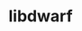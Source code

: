 ---
title: "libdwarf"
layout: cache
categories: [package, develop]
meta: {"versions": ["20180129"], "compilers": ["gcc@=11.1.0", "gcc@=11.3.0", "gcc@=7.5.0"], "oss": ["ubuntu18.04", "ubuntu20.04", "ubuntu22.04"], "platforms": ["linux"], "targets": ["ppc64le", "x86_64", "x86_64_v3"], "stacks": ["e4s", "e4s-power", "root", "tutorial"], "num_specs": 26, "num_specs_by_stack": {"tutorial": 18, "root": 26, "e4s-power": 4, "e4s": 4}}
spec_details: [{"hash": "lalge6goerhnyipkwk3xqchwf7ttdzxw", "compiler": "gcc@=7.5.0", "versions": ["20180129"], "os": "ubuntu18.04", "platform": "linux", "target": "x86_64", "variants": [], "stacks": ["tutorial", "root"], "size": "-", "tarball": "https://binaries.spack.io/develop/build_cache/linux-ubuntu18.04-x86_64/gcc-7.5.0/libdwarf-20180129/linux-ubuntu18.04-x86_64-gcc-7.5.0-libdwarf-20180129-lalge6goerhnyipkwk3xqchwf7ttdzxw.spack"}, {"hash": "5msui4bs7ogn762ilude2vg3gq64bpao", "compiler": "gcc@=7.5.0", "versions": ["20180129"], "os": "ubuntu18.04", "platform": "linux", "target": "x86_64", "variants": [], "stacks": ["tutorial", "root"], "size": "-", "tarball": "https://binaries.spack.io/develop/build_cache/linux-ubuntu18.04-x86_64/gcc-7.5.0/libdwarf-20180129/linux-ubuntu18.04-x86_64-gcc-7.5.0-libdwarf-20180129-5msui4bs7ogn762ilude2vg3gq64bpao.spack"}, {"hash": "gbtnej5c54ds4npjkziwbcrfsyk632sp", "compiler": "gcc@=7.5.0", "versions": ["20180129"], "os": "ubuntu18.04", "platform": "linux", "target": "x86_64", "variants": [], "stacks": ["tutorial", "root"], "size": "-", "tarball": "https://binaries.spack.io/develop/build_cache/linux-ubuntu18.04-x86_64/gcc-7.5.0/libdwarf-20180129/linux-ubuntu18.04-x86_64-gcc-7.5.0-libdwarf-20180129-gbtnej5c54ds4npjkziwbcrfsyk632sp.spack"}, {"hash": "iv6tvhhm37lx4tuphnf5uao6jftfxlbh", "compiler": "gcc@=7.5.0", "versions": ["20180129"], "os": "ubuntu18.04", "platform": "linux", "target": "x86_64", "variants": [], "stacks": ["tutorial", "root"], "size": "-", "tarball": "https://binaries.spack.io/develop/build_cache/linux-ubuntu18.04-x86_64/gcc-7.5.0/libdwarf-20180129/linux-ubuntu18.04-x86_64-gcc-7.5.0-libdwarf-20180129-iv6tvhhm37lx4tuphnf5uao6jftfxlbh.spack"}, {"hash": "a2ir2mmghz23mie2auyknxxs3he42xkf", "compiler": "gcc@=7.5.0", "versions": ["20180129"], "os": "ubuntu18.04", "platform": "linux", "target": "x86_64", "variants": ["build_system=generic"], "stacks": ["tutorial", "root"], "size": "-", "tarball": "https://binaries.spack.io/develop/build_cache/linux-ubuntu18.04-x86_64/gcc-7.5.0/libdwarf-20180129/linux-ubuntu18.04-x86_64-gcc-7.5.0-libdwarf-20180129-a2ir2mmghz23mie2auyknxxs3he42xkf.spack"}, {"hash": "uvpxoz4erpzveivjgvthw6xfhp5v6szz", "compiler": "gcc@=7.5.0", "versions": ["20180129"], "os": "ubuntu18.04", "platform": "linux", "target": "x86_64", "variants": ["build_system=generic"], "stacks": ["tutorial", "root"], "size": "-", "tarball": "https://binaries.spack.io/develop/build_cache/linux-ubuntu18.04-x86_64/gcc-7.5.0/libdwarf-20180129/linux-ubuntu18.04-x86_64-gcc-7.5.0-libdwarf-20180129-uvpxoz4erpzveivjgvthw6xfhp5v6szz.spack"}, {"hash": "vf6h3tavenrltic7eadq6ewxy47smczz", "compiler": "gcc@=7.5.0", "versions": ["20180129"], "os": "ubuntu18.04", "platform": "linux", "target": "x86_64", "variants": [], "stacks": ["tutorial", "root"], "size": "-", "tarball": "https://binaries.spack.io/develop/build_cache/linux-ubuntu18.04-x86_64/gcc-7.5.0/libdwarf-20180129/linux-ubuntu18.04-x86_64-gcc-7.5.0-libdwarf-20180129-vf6h3tavenrltic7eadq6ewxy47smczz.spack"}, {"hash": "7jcu22tccw43f33cnkdfz4r5uk74hqd6", "compiler": "gcc@=7.5.0", "versions": ["20180129"], "os": "ubuntu18.04", "platform": "linux", "target": "x86_64", "variants": [], "stacks": ["tutorial", "root"], "size": "-", "tarball": "https://binaries.spack.io/develop/build_cache/linux-ubuntu18.04-x86_64/gcc-7.5.0/libdwarf-20180129/linux-ubuntu18.04-x86_64-gcc-7.5.0-libdwarf-20180129-7jcu22tccw43f33cnkdfz4r5uk74hqd6.spack"}, {"hash": "2v4jifv6gijktb7a4txtsrdwhnijf5hw", "compiler": "gcc@=7.5.0", "versions": ["20180129"], "os": "ubuntu18.04", "platform": "linux", "target": "x86_64", "variants": [], "stacks": ["tutorial", "root"], "size": "-", "tarball": "https://binaries.spack.io/develop/build_cache/linux-ubuntu18.04-x86_64/gcc-7.5.0/libdwarf-20180129/linux-ubuntu18.04-x86_64-gcc-7.5.0-libdwarf-20180129-2v4jifv6gijktb7a4txtsrdwhnijf5hw.spack"}, {"hash": "wrcbmlrwb4bybrflzbewhrvhkpjvaxfg", "compiler": "gcc@=7.5.0", "versions": ["20180129"], "os": "ubuntu18.04", "platform": "linux", "target": "x86_64", "variants": [], "stacks": ["tutorial", "root"], "size": "-", "tarball": "https://binaries.spack.io/develop/build_cache/linux-ubuntu18.04-x86_64/gcc-7.5.0/libdwarf-20180129/linux-ubuntu18.04-x86_64-gcc-7.5.0-libdwarf-20180129-wrcbmlrwb4bybrflzbewhrvhkpjvaxfg.spack"}, {"hash": "pbvttjylluikcs4guxgbxczwnonh4eer", "compiler": "gcc@=7.5.0", "versions": ["20180129"], "os": "ubuntu18.04", "platform": "linux", "target": "x86_64", "variants": [], "stacks": ["tutorial", "root"], "size": "-", "tarball": "https://binaries.spack.io/develop/build_cache/linux-ubuntu18.04-x86_64/gcc-7.5.0/libdwarf-20180129/linux-ubuntu18.04-x86_64-gcc-7.5.0-libdwarf-20180129-pbvttjylluikcs4guxgbxczwnonh4eer.spack"}, {"hash": "4mzquolrdcvd566adq3xy4v4sccafsvx", "compiler": "gcc@=7.5.0", "versions": ["20180129"], "os": "ubuntu18.04", "platform": "linux", "target": "x86_64_v3", "variants": ["build_system=generic"], "stacks": ["tutorial", "root"], "size": "-", "tarball": "https://binaries.spack.io/develop/build_cache/linux-ubuntu18.04-x86_64_v3/gcc-7.5.0/libdwarf-20180129/linux-ubuntu18.04-x86_64_v3-gcc-7.5.0-libdwarf-20180129-4mzquolrdcvd566adq3xy4v4sccafsvx.spack"}, {"hash": "i7rgt3zgqvlrjnk463f3hws3spsvhbla", "compiler": "gcc@=7.5.0", "versions": ["20180129"], "os": "ubuntu18.04", "platform": "linux", "target": "x86_64_v3", "variants": ["build_system=generic"], "stacks": ["tutorial", "root"], "size": "-", "tarball": "https://binaries.spack.io/develop/build_cache/linux-ubuntu18.04-x86_64_v3/gcc-7.5.0/libdwarf-20180129/linux-ubuntu18.04-x86_64_v3-gcc-7.5.0-libdwarf-20180129-i7rgt3zgqvlrjnk463f3hws3spsvhbla.spack"}, {"hash": "j5ddcj3vlgzbtuyq6ieclo5vkhnr6swz", "compiler": "gcc@=7.5.0", "versions": ["20180129"], "os": "ubuntu18.04", "platform": "linux", "target": "x86_64_v3", "variants": ["build_system=generic"], "stacks": ["tutorial", "root"], "size": "-", "tarball": "https://binaries.spack.io/develop/build_cache/linux-ubuntu18.04-x86_64_v3/gcc-7.5.0/libdwarf-20180129/linux-ubuntu18.04-x86_64_v3-gcc-7.5.0-libdwarf-20180129-j5ddcj3vlgzbtuyq6ieclo5vkhnr6swz.spack"}, {"hash": "nyinfg4jxklipuvn7tugnvmv3iqxdwni", "compiler": "gcc@=7.5.0", "versions": ["20180129"], "os": "ubuntu18.04", "platform": "linux", "target": "x86_64_v3", "variants": ["build_system=generic"], "stacks": ["tutorial", "root"], "size": "-", "tarball": "https://binaries.spack.io/develop/build_cache/linux-ubuntu18.04-x86_64_v3/gcc-7.5.0/libdwarf-20180129/linux-ubuntu18.04-x86_64_v3-gcc-7.5.0-libdwarf-20180129-nyinfg4jxklipuvn7tugnvmv3iqxdwni.spack"}, {"hash": "7tfk5sfo73tsu23ykwxdbiqwayimny3q", "compiler": "gcc@=7.5.0", "versions": ["20180129"], "os": "ubuntu18.04", "platform": "linux", "target": "x86_64_v3", "variants": ["build_system=generic"], "stacks": ["tutorial", "root"], "size": "-", "tarball": "https://binaries.spack.io/develop/build_cache/linux-ubuntu18.04-x86_64_v3/gcc-7.5.0/libdwarf-20180129/linux-ubuntu18.04-x86_64_v3-gcc-7.5.0-libdwarf-20180129-7tfk5sfo73tsu23ykwxdbiqwayimny3q.spack"}, {"hash": "ff4g2y3yfbn25swgip2ftvejr2pwetom", "compiler": "gcc@=7.5.0", "versions": ["20180129"], "os": "ubuntu18.04", "platform": "linux", "target": "x86_64_v3", "variants": ["build_system=generic"], "stacks": ["tutorial", "root"], "size": "-", "tarball": "https://binaries.spack.io/develop/build_cache/linux-ubuntu18.04-x86_64_v3/gcc-7.5.0/libdwarf-20180129/linux-ubuntu18.04-x86_64_v3-gcc-7.5.0-libdwarf-20180129-ff4g2y3yfbn25swgip2ftvejr2pwetom.spack"}, {"hash": "j4res7k5ovcffk27rkqdzlqpdxmh7sbu", "compiler": "gcc@=11.1.0", "versions": ["20180129"], "os": "ubuntu20.04", "platform": "linux", "target": "ppc64le", "variants": ["build_system=generic"], "stacks": ["e4s-power", "root"], "size": "-", "tarball": "https://binaries.spack.io/develop/build_cache/linux-ubuntu20.04-ppc64le/gcc-11.1.0/libdwarf-20180129/linux-ubuntu20.04-ppc64le-gcc-11.1.0-libdwarf-20180129-j4res7k5ovcffk27rkqdzlqpdxmh7sbu.spack"}, {"hash": "wpreybv6eqjt5jak64kz6cbdnofppd37", "compiler": "gcc@=11.1.0", "versions": ["20180129"], "os": "ubuntu20.04", "platform": "linux", "target": "ppc64le", "variants": ["build_system=generic"], "stacks": ["e4s-power", "root"], "size": "-", "tarball": "https://binaries.spack.io/develop/build_cache/linux-ubuntu20.04-ppc64le/gcc-11.1.0/libdwarf-20180129/linux-ubuntu20.04-ppc64le-gcc-11.1.0-libdwarf-20180129-wpreybv6eqjt5jak64kz6cbdnofppd37.spack"}, {"hash": "6gfs2y2op6bihfnq5efzcujzvmcksv5t", "compiler": "gcc@=11.1.0", "versions": ["20180129"], "os": "ubuntu20.04", "platform": "linux", "target": "ppc64le", "variants": ["build_system=generic"], "stacks": ["e4s-power", "root"], "size": "-", "tarball": "https://binaries.spack.io/develop/build_cache/linux-ubuntu20.04-ppc64le/gcc-11.1.0/libdwarf-20180129/linux-ubuntu20.04-ppc64le-gcc-11.1.0-libdwarf-20180129-6gfs2y2op6bihfnq5efzcujzvmcksv5t.spack"}, {"hash": "y3js6mwaipporf5etn5giayqwqigtcbt", "compiler": "gcc@=11.1.0", "versions": ["20180129"], "os": "ubuntu20.04", "platform": "linux", "target": "ppc64le", "variants": ["build_system=generic"], "stacks": ["e4s-power", "root"], "size": "-", "tarball": "https://binaries.spack.io/develop/build_cache/linux-ubuntu20.04-ppc64le/gcc-11.1.0/libdwarf-20180129/linux-ubuntu20.04-ppc64le-gcc-11.1.0-libdwarf-20180129-y3js6mwaipporf5etn5giayqwqigtcbt.spack"}, {"hash": "q3b6rhaokrkp4t7vpkfwt372gu4335ck", "compiler": "gcc@=11.1.0", "versions": ["20180129"], "os": "ubuntu20.04", "platform": "linux", "target": "x86_64_v3", "variants": ["build_system=generic"], "stacks": ["e4s", "root"], "size": "-", "tarball": "https://binaries.spack.io/develop/build_cache/linux-ubuntu20.04-x86_64_v3/gcc-11.1.0/libdwarf-20180129/linux-ubuntu20.04-x86_64_v3-gcc-11.1.0-libdwarf-20180129-q3b6rhaokrkp4t7vpkfwt372gu4335ck.spack"}, {"hash": "54qlflwtgysel5wyy4q4ia65wl4z67ou", "compiler": "gcc@=11.1.0", "versions": ["20180129"], "os": "ubuntu20.04", "platform": "linux", "target": "x86_64_v3", "variants": ["build_system=generic"], "stacks": ["e4s", "root"], "size": "-", "tarball": "https://binaries.spack.io/develop/build_cache/linux-ubuntu20.04-x86_64_v3/gcc-11.1.0/libdwarf-20180129/linux-ubuntu20.04-x86_64_v3-gcc-11.1.0-libdwarf-20180129-54qlflwtgysel5wyy4q4ia65wl4z67ou.spack"}, {"hash": "vcpqml7nivbusbzy56ipk4blac5o7qev", "compiler": "gcc@=11.1.0", "versions": ["20180129"], "os": "ubuntu20.04", "platform": "linux", "target": "x86_64_v3", "variants": ["build_system=generic"], "stacks": ["e4s", "root"], "size": "-", "tarball": "https://binaries.spack.io/develop/build_cache/linux-ubuntu20.04-x86_64_v3/gcc-11.1.0/libdwarf-20180129/linux-ubuntu20.04-x86_64_v3-gcc-11.1.0-libdwarf-20180129-vcpqml7nivbusbzy56ipk4blac5o7qev.spack"}, {"hash": "oejych4liv6hdy5ylou2p647qctkjpa3", "compiler": "gcc@=11.1.0", "versions": ["20180129"], "os": "ubuntu20.04", "platform": "linux", "target": "x86_64_v3", "variants": ["build_system=generic"], "stacks": ["e4s", "root"], "size": "-", "tarball": "https://binaries.spack.io/develop/build_cache/linux-ubuntu20.04-x86_64_v3/gcc-11.1.0/libdwarf-20180129/linux-ubuntu20.04-x86_64_v3-gcc-11.1.0-libdwarf-20180129-oejych4liv6hdy5ylou2p647qctkjpa3.spack"}, {"hash": "2jrz6kfc4a5emmmvcrjkikzv6ottti6m", "compiler": "gcc@=11.3.0", "versions": ["20180129"], "os": "ubuntu22.04", "platform": "linux", "target": "x86_64_v3", "variants": ["build_system=generic"], "stacks": ["tutorial", "root"], "size": "-", "tarball": "https://binaries.spack.io/develop/build_cache/linux-ubuntu22.04-x86_64_v3/gcc-11.3.0/libdwarf-20180129/linux-ubuntu22.04-x86_64_v3-gcc-11.3.0-libdwarf-20180129-2jrz6kfc4a5emmmvcrjkikzv6ottti6m.spack"}]
---